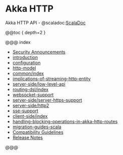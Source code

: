 # Akka HTTP

Akka HTTP API - @scaladoc:[ScalaDoc](akka.http.scaladsl.index)

@@toc { depth=2 }

@@@ index

* [Security Announcements](security.md)
* [introduction](introduction.md)
* [configuration](configuration.md)
* [http-model](common/http-model.md)
* [common/index](common/index.md)
* [implications-of-streaming-http-entity](implications-of-streaming-http-entity.md)
* [server-side/low-level-api](server-side/low-level-api.md)
* [routing-dsl/index](routing-dsl/index.md)
* [websocket-support](websocket-support.md)
* [server-side/server-https-support](server-side/server-https-support.md)
* [server-side/http2](server-side/http2.md)
* [sse-support](sse-support.md)
* [client-side/index](client-side/index.md)
* [handling-blocking-operations-in-akka-http-routes](handling-blocking-operations-in-akka-http-routes.md)
* [migration-guides-scala](migration-guide/index.md)
* [Compatibility Guidelines](compatibility-guidelines.md)
* [Release Notes](release-notes.md)

@@@

